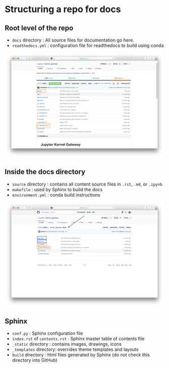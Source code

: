 # Structuring a repo for docs


## Root level of the repo

- ``docs`` directory : All source files for documentation go here.
- ``readthedocs.yml`` : configuration file for readthedocs to build using
  conda

![The root level of the jupyter kernel_gateway repo. There are orange boxes surrounding two elements in the directory structure: the docs folder and the readthedocs.yml file. The docs folder is the first element in the directory. The readthedocs.yml file is the 12th item in the directory.](static/repo-root.png)

## Inside the docs directory

- ``source`` directory : contains all content source files in ``.rst``,
  ``.md``, or ``.ipynb``
- ``makefile`` : used by Sphinx to build the docs
- ``environment.yml`` : conda build instructions

![The docs directory in the jupyter kernel_gateway repo ( path: jupyter/kernel_gateway/docs). The first two elements in the directory are folders that have blue boxes surrounding them: `_static` and `source`.  The third and forth elements in the directory are files with orange boxes surrounding them: `Makefile` and `environment.yml`. There are two more files in the directory, which have no visual emphasis.](static/docs-directory.png)


## Sphinx

- ``conf.py`` : Sphinx configuration file
- ``index.rst`` of ``contents.rst`` : Sphinx master table of contents file
- ``_static`` directory : contains images, drawings, icons
- ``_templates`` directory: overrides theme templates and layouts
- ``build`` directory : html files generated by Sphinx (do not check this
  directory into GitHub)
